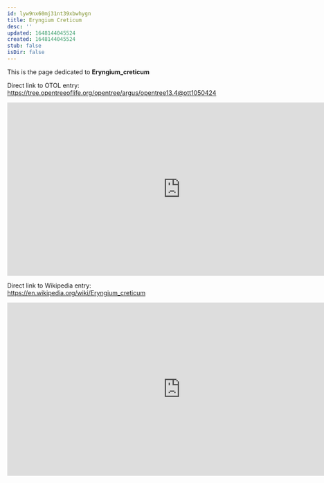 ```yaml
---
id: lyw9nx60mj31nt39xbwhygn
title: Eryngium Creticum
desc: ''
updated: 1648144045524
created: 1648144045524
stub: false
isDir: false
---
```

This is the page dedicated to **Eryngium_creticum**


Direct link to OTOL entry: https://tree.opentreeoflife.org/opentree/argus/opentree13.4@ott1050424



<html>
    <body>
    <iframe src="https://tree.opentreeoflife.org/opentree/argus/opentree13.4@ott1050424"
    width="800" height="400" frameborder="0" allowfullscreen> </iframe>
    </body>
</html>
    


Direct link to Wikipedia entry: https://en.wikipedia.org/wiki/Eryngium_creticum



<html>
    <body>
    <iframe src="https://en.wikipedia.org/wiki/Eryngium_creticum"
    width="800" height="400" frameborder="0" allowfullscreen> </iframe>
    </body>
</html>
    
